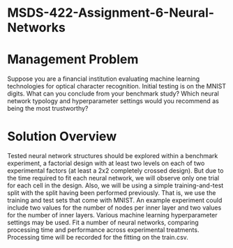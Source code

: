 # MSDS-422-Assignment-6-Neural-Networks

# Management Problem
Suppose you are a financial institution evaluating machine learning technologies for optical character recognition. Initial testing is on the MNIST digits. What can you conclude from your benchmark study? Which neural network typology and hyperparameter settings would you recommend as being the most trustworthy?

# Solution Overview
Tested neural network structures should be explored within a benchmark experiment, a factorial design with at least two levels on each of two experimental factors (at least a 2x2 completely crossed design). But due to the time required to fit each neural network, we will observe only one trial for each cell in the design. Also, we will be using a simple training-and-test split with the split having been performed previously. That is, we use the training and test sets that come with MNIST.
An example experiment could include two values for the number of nodes per inner layer and two values for the number of inner layers. Various machine learning hyperparameter settings may be used.
Fit a number of neural networks, comparing processing time and performance across experimental treatments. Processing time will be recorded for the fitting on the train.csv. 
